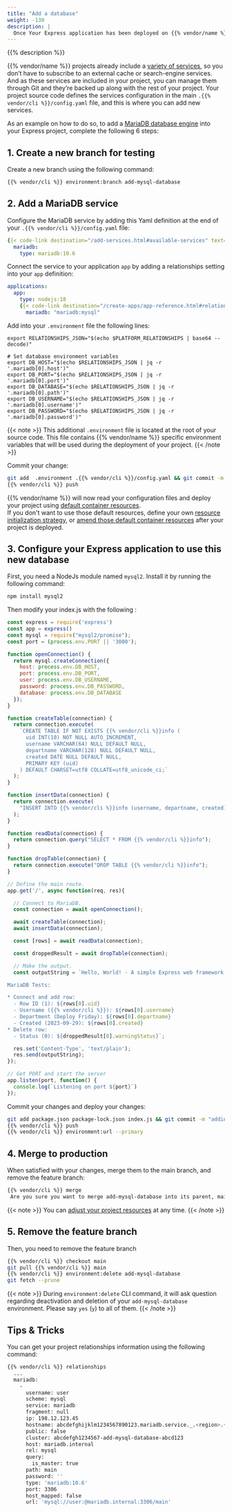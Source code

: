 ```yaml
---
title: "Add a database"
weight: -130
description: |
  Once Your Express application has been deployed on {{% vendor/name %}}, you might want to add a service to your application.
---
```


{{% description %}}

{{% vendor/name %}} projects already include a [variety of services](/add-services.html#available-services), so you don’t have to subscribe to an external cache or search-engine services.
And as these services are included in your project, you can manage them through Git and they’re backed up along with the rest of your project.
Your project source code defines the services configuration in the main `.{{% vendor/cli %}}/config.yaml` file, and this is where you can add new services.

As an example on how to do so, to add a [MariaDB database engine](/add-services/mysql.html) into your Express project, complete the following 6 steps:

## 1. Create a new branch for testing

Create a new branch using the following command:
```bash {location="Terminal"}
{{% vendor/cli %}} environment:branch add-mysql-database
```

## 2. Add a MariaDB service

Configure the MariaDB service by adding this Yaml definition at the end of your `.{{% vendor/cli %}}/config.yaml` file:

```yaml {location=".{{% vendor/cli %}}/config.yaml"}
{{< code-link destination="/add-services.html#available-services" text="services" title="Click to see the complete list of all available services" >}}:
  mariadb:
    type: mariadb:10.6
```

Connect the service to your application ``app`` by adding a relationships setting into your `app` definition:
```yaml {location=".{{% vendor/cli %}}/config.yaml"}
applications:
  app:
    type: nodejs:18
    {{< code-link destination="/create-apps/app-reference.html#relationships" text="relationships" title="The relationships of the application with services or other applications. The left-hand side is the name of the relationship as it will be exposed to the application in the PLATFORM_RELATIONSHIPS variable. The right-hand side is in the form `<service name>:<endpoint name>`. Click for more information." >}}:
      mariadb: "mariadb:mysql"
```

Add into your ``.environment`` file the following lines:
```shell {location=".environment"}
export RELATIONSHIPS_JSON="$(echo $PLATFORM_RELATIONSHIPS | base64 --decode)"

# Set database environment variables
export DB_HOST="$(echo $RELATIONSHIPS_JSON | jq -r '.mariadb[0].host')"
export DB_PORT="$(echo $RELATIONSHIPS_JSON | jq -r '.mariadb[0].port')"
export DB_DATABASE="$(echo $RELATIONSHIPS_JSON | jq -r '.mariadb[0].path')"
export DB_USERNAME="$(echo $RELATIONSHIPS_JSON | jq -r '.mariadb[0].username')"
export DB_PASSWORD="$(echo $RELATIONSHIPS_JSON | jq -r '.mariadb[0].password')"
```

{{< note >}}
This additional `.environment` file is located at the root of your source code. This file contains {{% vendor/name %}} specific environment variables that will be used during the deployment of your project.
{{< /note >}}

Commit your change:
```bash {location="Terminal"}
git add  .environment .{{% vendor/cli %}}/config.yaml && git commit -m "adding MariaDb database service"
{{% vendor/cli %}} push
```

{{% vendor/name %}} will now read your configuration files and deploy your project using [default container resources](/manage-resources/resource-init.md).</br>
If you don't want to use those default resources,
define your own [resource initialization strategy](/manage-resources/resource-init.md#define-a-resource-initialization-strategy),
or [amend those default container resources](/manage-resources/adjust-resources.md) after your project is deployed.

## 3. Configure your Express application to use this new database

First, you need a NodeJs module named ``mysql2``. Install it by running the following command:
```bash {location="Terminal"}
npm install mysql2
```

Then modify your index.js with the following :
```javascript {location="index.js"}
const express = require('express')
const app = express()
const mysql = require("mysql2/promise");
const port = (process.env.PORT || '3000');

function openConnection() {
  return mysql.createConnection({
    host: process.env.DB_HOST,
    port: process.env.DB_PORT,
    user: process.env.DB_USERNAME,
    password: process.env.DB_PASSWORD,
    database: process.env.DB_DATABASE
  });
}

function createTable(connection) {
  return connection.execute(
    `CREATE TABLE IF NOT EXISTS {{% vendor/cli %}}info (
      uid INT(10) NOT NULL AUTO_INCREMENT,
      username VARCHAR(64) NULL DEFAULT NULL,
      departname VARCHAR(128) NULL DEFAULT NULL,
      created DATE NULL DEFAULT NULL,
      PRIMARY KEY (uid)
    ) DEFAULT CHARSET=utf8 COLLATE=utf8_unicode_ci;`
  );
}

function insertData(connection) {
  return connection.execute(
    "INSERT INTO {{% vendor/cli %}}info (username, departname, created) VALUES ('{{% vendor/cli %}}', 'Deploy Friday', '2023-09-29')"
  );
}

function readData(connection) {
  return connection.query("SELECT * FROM {{% vendor/cli %}}info");
}

function dropTable(connection) {
  return connection.execute("DROP TABLE {{% vendor/cli %}}info");
}

// Define the main route.
app.get('/', async function(req, res){

  // Connect to MariaDB.
  const connection = await openConnection();

  await createTable(connection);
  await insertData(connection);

  const [rows] = await readData(connection);

  const droppedResult = await dropTable(connection);

  // Make the output.
  const outputString = `Hello, World! - A simple Express web framework template for {{% vendor/name %}}

MariaDB Tests:

* Connect and add row:
  - Row ID (1): ${rows[0].uid}
  - Username ({{% vendor/cli %}}): ${rows[0].username}
  - Department (Deploy Friday): ${rows[0].departname}
  - Created (2023-09-29): ${rows[0].created}
* Delete row:
  - Status (0): ${droppedResult[0].warningStatus}`;

  res.set('Content-Type', 'text/plain');
  res.send(outputString);
});

// Get PORT and start the server
app.listen(port, function() {
  console.log(`Listening on port ${port}`)
});
```

Commit your changes and deploy your changes:
```bash {location="Terminal"}
git add package.json package-lock.json index.js && git commit -m "adding MariaDb database service"
{{% vendor/cli %}} push
{{% vendor/cli %}} environment:url --primary
```

## 4. Merge to production

When satisfied with your changes, merge them to the main branch, and remove the feature branch:

```bash {location="Terminal"}
{{% vendor/cli %}} merge
 Are you sure you want to merge add-mysql-database into its parent, main? [Y/n] y
```

{{< note >}}
You can [adjust your project resources](/manage-resources/adjust-resources.md) at any time.
{{< /note >}}

## 5. Remove the feature branch

Then, you need to remove the feature branch
```bash {location="Terminal"}
{{% vendor/cli %}} checkout main
git pull {{% vendor/cli %}} main
{{% vendor/cli %}} environment:delete add-mysql-database
git fetch --prune
```

{{< note >}}
During `environment:delete` CLI command, it will ask question regarding deactivation and deletion of your `add-mysql-database` environment. Please say `yes` (`y`) to all of them.
{{< /note >}}

## Tips & Tricks

You can get your project relationships information using the following command:
```bash {location="Terminal"}
{{% vendor/cli %}} relationships
  ...
  mariadb:
    -
      username: user
      scheme: mysql
      service: mariadb
      fragment: null
      ip: 198.12.123.45
      hostname: abcdefghijklm1234567890123.mariadb.service._.<region>.{{< vendor/urlraw "hostname" >}}
      public: false
      cluster: abcdefgh1234567-add-mysql-database-abcd123
      host: mariadb.internal
      rel: mysql
      query:
        is_master: true
      path: main
      password: ''
      type: 'mariadb:10.6'
      port: 3306
      host_mapped: false
      url: 'mysql://user:@mariadb.internal:3306/main'
```
